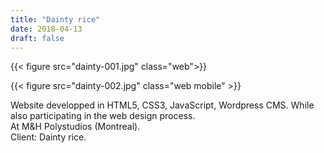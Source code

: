 ```yaml
---
title: "Dainty rice"
date: 2018-04-13
draft: false
---
```


{{< figure src="dainty-001.jpg" class="web">}}

{{< figure src="dainty-002.jpg" class="web mobile" >}}

Website developped in HTML5, CSS3, JavaScript, Wordpress CMS. While also participating in the web design process.<br>
At M&H Polystudios (Montreal).<br>
Client: Dainty rice.